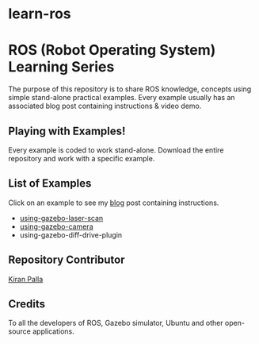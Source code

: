 # learn-ros

# ROS (Robot Operating System) Learning Series
The purpose of this repository is to share ROS knowledge, concepts using simple stand-alone practical examples. Every example usually has an associated blog post containing instructions & video demo.

## Playing with Examples!
Every example is coded to work stand-alone. Download the entire repository and work with a specific example.

## List of Examples
Click on an example to see my [blog](https://kiranpalla.com/blog) post containing instructions.

- [using-gazebo-laser-scan](https://kiranpalla.com/blog/learn-ros-using-gazebo-camera-plug-in)
- [using-gazebo-camera](https://kiranpalla.com/blog/ros-using-gazebo-camera-plugin)
- using-gazebo-diff-drive-plugin

## Repository Contributor
[Kiran Palla](https://kiranpalla.com)

## Credits
To all the developers of ROS, Gazebo simulator, Ubuntu and other open-source applications.
